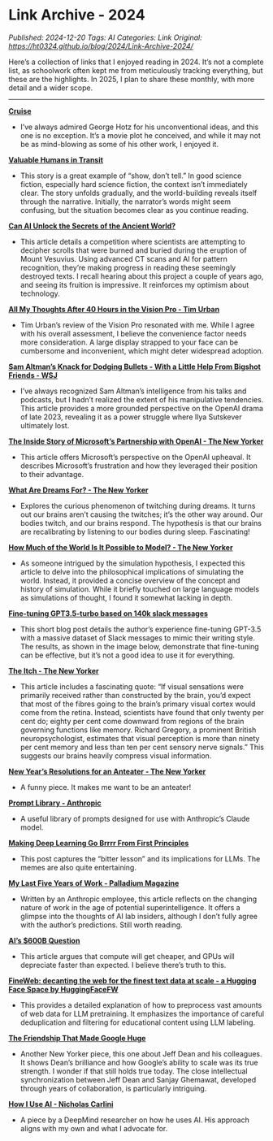 # Link Archive - 2024
_Published: 2024-12-20_
_Tags: AI_
_Categories: Link_
_Original: https://ht0324.github.io/blog/2024/Link-Archive-2024/_

<p>Here’s a collection of links that I enjoyed reading in 2024. It’s not a complete list, as schoolwork often kept me from meticulously tracking everything, but these are the highlights. In 2025, I plan to share these monthly, with more detail and a wider scope.</p>

<hr />

<p><strong><a href="https://geohot.github.io//blog/jekyll/update/2024/01/30/cruise.html">Cruise</a></strong></p>

<ul>
  <li>I’ve always admired George Hotz for his unconventional ideas, and this one is no exception. It’s a movie plot he conceived, and while it may not be as mind-blowing as some of his other work, I enjoyed it.</li>
</ul>

<p><strong><a href="https://qntm.org/transi">Valuable Humans in Transit</a></strong></p>

<ul>
  <li>This story is a great example of “show, don’t tell.” In good science fiction, especially hard science fiction, the context isn’t immediately clear. The story unfolds gradually, and the world-building reveals itself through the narrative. Initially, the narrator’s words might seem confusing, but the situation becomes clear as you continue reading.</li>
</ul>

<p><strong><a href="https://www.bloomberg.com/features/2024-ai-unlock-ancient-world-secrets/">Can AI Unlock the Secrets of the Ancient World?</a></strong></p>

<ul>
  <li>This article details a competition where scientists are attempting to decipher scrolls that were burned and buried during the eruption of Mount Vesuvius. Using advanced CT scans and AI for pattern recognition, they’re making progress in reading these seemingly destroyed texts. I recall hearing about this project a couple of years ago, and seeing its fruition is impressive. It reinforces my optimism about technology.</li>
</ul>

<p><strong><a href="https://waitbutwhy.com/2024/02/vision-pro.html">All My Thoughts After 40 Hours in the Vision Pro - Tim Urban</a></strong></p>

<ul>
  <li>Tim Urban’s review of the Vision Pro resonated with me. While I agree with his overall assessment, I believe the convenience factor needs more consideration. A large display strapped to your face can be cumbersome and inconvenient, which might deter widespread adoption.</li>
</ul>

<p><strong><a href="https://www.wsj.com/tech/ai/sam-altman-openai-protected-by-silicon-valley-friends-f3efcf68">Sam Altman’s Knack for Dodging Bullets - With a Little Help From Bigshot Friends - WSJ</a></strong></p>

<ul>
  <li>I’ve always recognized Sam Altman’s intelligence from his talks and podcasts, but I hadn’t realized the extent of his manipulative tendencies. This article provides a more grounded perspective on the OpenAI drama of late 2023, revealing it as a power struggle where Ilya Sutskever ultimately lost.</li>
</ul>

<p><strong><a href="https://www.newyorker.com/magazine/2023/12/11/the-inside-story-of-microsofts-partnership-with-openai">The Inside Story of Microsoft’s Partnership with OpenAI - The New Yorker</a></strong></p>

<ul>
  <li>This article offers Microsoft’s perspective on the OpenAI upheaval. It describes Microsoft’s frustration and how they leveraged their position to their advantage.</li>
</ul>

<p><strong><a href="https://www.newyorker.com/science/elements/what-are-dreams-for">What Are Dreams For? - The New Yorker</a></strong></p>

<ul>
  <li>Explores the curious phenomenon of twitching during dreams. It turns out our brains aren’t causing the twitches; it’s the other way around. Our bodies twitch, and our brains respond. The hypothesis is that our brains are recalibrating by listening to our bodies during sleep. Fascinating!</li>
</ul>

<p><strong><a href="https://www.newyorker.com/culture/annals-of-inquiry/how-much-of-the-world-is-it-possible-to-model">How Much of the World Is It Possible to Model? - The New Yorker</a></strong></p>

<ul>
  <li>As someone intrigued by the simulation hypothesis, I expected this article to delve into the philosophical implications of simulating the world. Instead, it provided a concise overview of the concept and history of simulation. While it briefly touched on large language models as simulations of thought, I found it somewhat lacking in depth.</li>
</ul>

<p><strong><a href="https://rosslazer.com/posts/fine-tuning/">Fine-tuning GPT3.5-turbo based on 140k slack messages</a></strong></p>

<ul>
  <li>This short blog post details the author’s experience fine-tuning GPT-3.5 with a massive dataset of Slack messages to mimic their writing style. The results, as shown in the image below, demonstrate that fine-tuning can be effective, but it’s not a good idea to use it for everything.</li>
</ul>

<p><strong><a href="https://www.newyorker.com/magazine/2008/06/30/the-itch">The Itch - The New Yorker</a></strong></p>

<ul>
  <li>This article includes a fascinating quote: “If visual sensations were primarily received rather than constructed by the brain, you’d expect that most of the fibres going to the brain’s primary visual cortex would come from the retina. Instead, scientists have found that only twenty per cent do; eighty per cent come downward from regions of the brain governing functions like memory. Richard Gregory, a prominent British neuropsychologist, estimates that visual perception is more than ninety per cent memory and less than ten per cent sensory nerve signals.” This suggests our brains heavily compress visual information.</li>
</ul>

<p><strong><a href="https://www.newyorker.com/humor/daily-shouts/new-years-resolutions-for-an-anteater">New Year’s Resolutions for an Anteater - The New Yorker</a></strong></p>

<ul>
  <li>A funny piece. It makes me want to be an anteater!</li>
</ul>

<p><strong><a href="https://docs.anthropic.com/claude/prompt-library">Prompt Library - Anthropic</a></strong></p>

<ul>
  <li>A useful library of prompts designed for use with Anthropic’s Claude model.</li>
</ul>

<p><strong><a href="https://horace.io/brrr_intro.html">Making Deep Learning Go Brrrr From First Principles</a></strong></p>

<ul>
  <li>This post captures the “bitter lesson” and its implications for LLMs. The memes are also quite entertaining.</li>
</ul>

<p><strong><a href="https://www.palladiummag.com/2024/05/17/my-last-five-years-of-work/">My Last Five Years of Work - Palladium Magazine</a></strong></p>

<ul>
  <li>Written by an Anthropic employee, this article reflects on the changing nature of work in the age of potential superintelligence. It offers a glimpse into the thoughts of AI lab insiders, although I don’t fully agree with the author’s predictions. Still worth reading.</li>
</ul>

<p><strong><a href="https://www.sequoiacap.com/article/ais-600b-question/">AI’s $600B Question</a></strong></p>

<ul>
  <li>This article argues that compute will get cheaper, and GPUs will depreciate faster than expected. I believe there’s truth to this.</li>
</ul>

<p><strong><a href="https://huggingface.co/spaces/HuggingFaceFW/blogpost-fineweb-v1">FineWeb: decanting the web for the finest text data at scale - a Hugging Face Space by HuggingFaceFW</a></strong></p>

<ul>
  <li>This provides a detailed explanation of how to preprocess vast amounts of web data for LLM pretraining. It emphasizes the importance of careful deduplication and filtering for educational content using LLM labeling.</li>
</ul>

<p><strong><a href="https://www.newyorker.com/magazine/2018/12/10/the-friendship-that-made-google-huge">The Friendship That Made Google Huge</a></strong></p>

<ul>
  <li>Another New Yorker piece, this one about Jeff Dean and his colleagues. It shows Dean’s brilliance and how Google’s ability to scale was its true strength. I wonder if that still holds true today. The close intellectual synchronization between Jeff Dean and Sanjay Ghemawat, developed through years of collaboration, is particularly intriguing.</li>
</ul>

<p><strong><a href="https://nicholas.carlini.com/writing/2024/how-i-use-ai.html#background">How I Use AI - Nicholas Carlini</a></strong></p>

<ul>
  <li>A piece by a DeepMind researcher on how he uses AI. His approach aligns with my own and what I advocate for.</li>
</ul>
